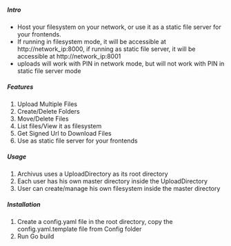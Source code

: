 ##### Intro
* Host your filesystem on your network, or use it as a static file server for your frontends.
* If running in filesystem mode, it will be accessible at http://network_ip:8000, if running as static file server, it will be accessible at http://network_ip:8001
* uploads will work with PIN in network mode, but will not work with PIN in static file server mode


##### Features
1. Upload Multiple Files
2. Create/Delete Folders
3. Move/Delete Files
4. List files/View it as filesystem
5. Get Signed Url to Download Files
6. Use as static file server for your frontends


##### Usage
1. Archivus uses a UploadDirectory as its root directory
2. Each user has his own master directory inside the UploadDirectory
3. User can create/manage his own filesystem inside the master directory


##### Installation
1. Create a config.yaml file in the root directory, copy the config.yaml.template file from Config folder
2. Run Go build


